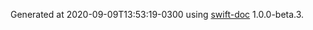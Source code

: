 Generated at 2020-09-09T13:​53:​19-0300 using [swift-doc](https:​//github.com/SwiftDocOrg/swift-doc) 1.0.0-beta.3.
